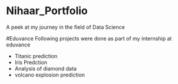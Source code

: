 # Nihaar_Portfolio
A peek at my journey in the field of Data Science

#Eduvance
Following projects were done as part of my internship at eduvance
* Titanic prediction
* Iris Predction
* Analysis of diamond data
* volcano explosion prediction
